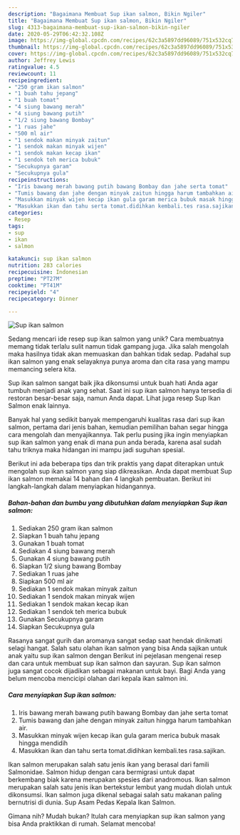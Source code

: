 ```yaml
---
description: "Bagaimana Membuat Sup ikan salmon, Bikin Ngiler"
title: "Bagaimana Membuat Sup ikan salmon, Bikin Ngiler"
slug: 4313-bagaimana-membuat-sup-ikan-salmon-bikin-ngiler
date: 2020-05-29T06:42:32.108Z
image: https://img-global.cpcdn.com/recipes/62c3a5897dd96089/751x532cq70/sup-ikan-salmon-foto-resep-utama.jpg
thumbnail: https://img-global.cpcdn.com/recipes/62c3a5897dd96089/751x532cq70/sup-ikan-salmon-foto-resep-utama.jpg
cover: https://img-global.cpcdn.com/recipes/62c3a5897dd96089/751x532cq70/sup-ikan-salmon-foto-resep-utama.jpg
author: Jeffrey Lewis
ratingvalue: 4.5
reviewcount: 11
recipeingredient:
- "250 gram ikan salmon"
- "1 buah tahu jepang"
- "1 buah tomat"
- "4 siung bawang merah"
- "4 siung bawang putih"
- "1/2 siung bawang Bombay"
- "1 ruas jahe"
- "500 ml air"
- "1 sendok makan minyak zaitun"
- "1 sendok makan minyak wijen"
- "1 sendok makan kecap ikan"
- "1 sendok teh merica bubuk"
- "Secukupnya garam"
- "Secukupnya gula"
recipeinstructions:
- "Iris bawang merah bawang putih bawang Bombay dan jahe serta tomat"
- "Tumis bawang dan jahe dengan minyak zaitun hingga harum tambahkan air."
- "Masukkan minyak wijen kecap ikan gula garam merica bubuk masak hingga mendidih"
- "Masukkan ikan dan tahu serta tomat.didihkan kembali.tes rasa.sajikan."
categories:
- Resep
tags:
- sup
- ikan
- salmon

katakunci: sup ikan salmon 
nutrition: 283 calories
recipecuisine: Indonesian
preptime: "PT27M"
cooktime: "PT41M"
recipeyield: "4"
recipecategory: Dinner

---
```



![Sup ikan salmon](https://img-global.cpcdn.com/recipes/62c3a5897dd96089/751x532cq70/sup-ikan-salmon-foto-resep-utama.jpg)

Sedang mencari ide resep sup ikan salmon yang unik? Cara membuatnya memang tidak terlalu sulit namun tidak gampang juga. Jika salah mengolah maka hasilnya tidak akan memuaskan dan bahkan tidak sedap. Padahal sup ikan salmon yang enak selayaknya punya aroma dan cita rasa yang mampu memancing selera kita.

Sup ikan salmon sangat baik jika dikonsumsi untuk buah hati Anda agar tumbuh menjadi anak yang sehat. Saat ini sup ikan salmon hanya tersedia di restoran besar-besar saja, namun Anda dapat. Lihat juga resep Sup Ikan Salmon enak lainnya.

Banyak hal yang sedikit banyak mempengaruhi kualitas rasa dari sup ikan salmon, pertama dari jenis bahan, kemudian pemilihan bahan segar hingga cara mengolah dan menyajikannya. Tak perlu pusing jika ingin menyiapkan sup ikan salmon yang enak di mana pun anda berada, karena asal sudah tahu triknya maka hidangan ini mampu jadi suguhan spesial.


Berikut ini ada beberapa tips dan trik praktis yang dapat diterapkan untuk mengolah sup ikan salmon yang siap dikreasikan. Anda dapat membuat Sup ikan salmon memakai 14 bahan dan 4 langkah pembuatan. Berikut ini langkah-langkah dalam menyiapkan hidangannya.

<!--inarticleads1-->

##### Bahan-bahan dan bumbu yang dibutuhkan dalam menyiapkan Sup ikan salmon:

1. Sediakan 250 gram ikan salmon
1. Siapkan 1 buah tahu jepang
1. Gunakan 1 buah tomat
1. Sediakan 4 siung bawang merah
1. Gunakan 4 siung bawang putih
1. Siapkan 1/2 siung bawang Bombay
1. Sediakan 1 ruas jahe
1. Siapkan 500 ml air
1. Sediakan 1 sendok makan minyak zaitun
1. Sediakan 1 sendok makan minyak wijen
1. Sediakan 1 sendok makan kecap ikan
1. Sediakan 1 sendok teh merica bubuk
1. Gunakan Secukupnya garam
1. Siapkan Secukupnya gula


Rasanya sangat gurih dan aromanya sangat sedap saat hendak dinikmati selagi hangat. Salah satu olahan ikan salmon yang bisa Anda sajikan untuk anak yaitu sup ikan salmon dengan Berikut ini pejelasan mengenai resep dan cara untuk membuat sup ikan salmon dan sayuran. Sup ikan salmon juga sangat cocok dijadikan sebagai makanan untuk bayi. Bagi Anda yang belum mencoba mencicipi olahan dari kepala ikan salmon ini. 

<!--inarticleads2-->

##### Cara menyiapkan Sup ikan salmon:

1. Iris bawang merah bawang putih bawang Bombay dan jahe serta tomat
1. Tumis bawang dan jahe dengan minyak zaitun hingga harum tambahkan air.
1. Masukkan minyak wijen kecap ikan gula garam merica bubuk masak hingga mendidih
1. Masukkan ikan dan tahu serta tomat.didihkan kembali.tes rasa.sajikan.


Ikan salmon merupakan salah satu jenis ikan yang berasal dari famili Salmonidae. Salmon hidup dengan cara bermigrasi untuk dapat berkembang biak karena merupakan spesies dari anadromous. Ikan salmon merupakan salah satu jenis ikan bertekstur lembut yang mudah diolah untuk dikonsumsi. Ikan salmon juga dikenal sebagai salah satu makanan paling bernutrisi di dunia. Sup Asam Pedas Kepala Ikan Salmon. 

Gimana nih? Mudah bukan? Itulah cara menyiapkan sup ikan salmon yang bisa Anda praktikkan di rumah. Selamat mencoba!
